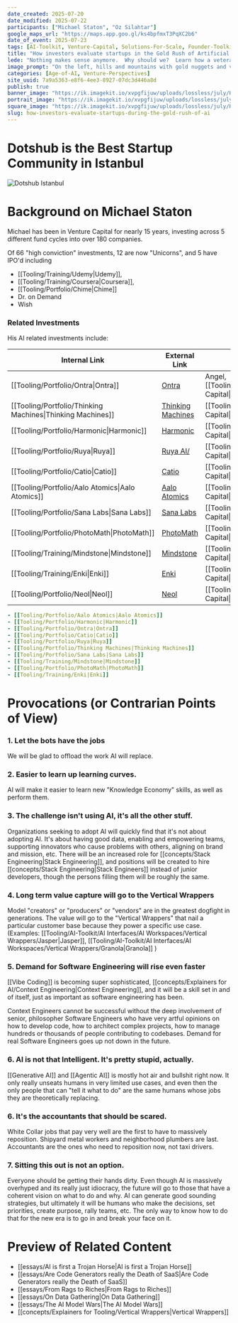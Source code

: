 ```yaml
---
date_created: 2025-07-20
date_modified: 2025-07-22
participants: ["Michael Staton", "Oz Silahtar"]
google_maps_url: "https://maps.app.goo.gl/ks4bpfmxT3PqXC2b6"
date_of_event: 2025-07-23
tags: [AI-Toolkit, Venture-Capital, Solutions-For-Scale, Founder-Toolkit, Venture-Perspectives]
title: "How investors evaluate startups in the Gold Rush of Artificial Intelligence"
lede: "Nothing makes sense anymore.  Why should we?  Learn how a veteran Silicon Valley VC evaluates startups leveraging AI to build the next generation of companies."
image_prompt: "On the left, hills and mountains with gold nuggets and veins of gold.  In the middle, a kiosk with the banner `Get your Equipment!.` The things for sale are blue jeans, pick axes, and shovels.  On the right, startup founder nerds are lined up to get their equipment from the kiosk.  The hills and mountains on the left are speckled with nerds digging and chopping with pickaxes."
categories: [Age-of-AI, Venture-Perspectives]
site_uuid: 7a9a5363-e8f6-4ee3-8927-07dc3d446a8d
publish: true
banner_image: "https://ik.imagekit.io/xvpgfijuw/uploads/lossless/july/How_investors_evaluate_startups_during_the_Gold_Rush_of_AI_banner_image_1753199909818_LVkyyZ6hW.webp"
portrait_image: "https://ik.imagekit.io/xvpgfijuw/uploads/lossless/july/How_investors_evaluate_startups_during_the_Gold_Rush_of_AI_portrait_image_1753199912159_LOJyxWZ6W.webp"
square_image: "https://ik.imagekit.io/xvpgfijuw/uploads/lossless/july/How_investors_evaluate_startups_during_the_Gold_Rush_of_AI_square_image_1753199914284_EsxzOxFmd.webp"
slug: how-investors-evaluate-startups-during-the-gold-rush-of-ai
---
```

# Dotshub is the Best Startup Community in Istanbul

![Dotshub Istanbul](https://ik.imagekit.io/xvpgfijuw/lossless-content-embeds/photoOf__Dotshub.webp?updatedAt=1753120593072)

# Background on Michael Staton

Michael has been in Venture Capital for nearly 15 years, investing across 5 different fund cycles into over 180 companies. 

Of 66 "high conviction" investments, 12 are now "Unicorns", and 5 have IPO'd 
including 
- [[Tooling/Training/Udemy|Udemy]], 
- [[Tooling/Training/Coursera|Coursera]], 
- [[Tooling/Portfolio/Chime|Chime]]
- Dr. on Demand
- Wish

### Related Investments
His AI related investments include: 

| Internal Link                                              | External Link                                     | In Portfolio                                              |
| ---------------------------------------------------------- | ------------------------------------------------- | --------------------------------------------------------- |
| [[Tooling/Portfolio/Ontra\|Ontra]]                         | [Ontra](https://ontra.ai)                         | Angel, [[Tooling/Portfolio/Hypernova Capital\|Hypernova]] |
| [[Tooling/Portfolio/Thinking Machines\|Thinking Machines]] | [Thinking Machines](https://thinkingmachines.ai/) | [[Tooling/Portfolio/Hypernova Capital\|Hypernova]]        |
| [[Tooling/Portfolio/Harmonic\|Harmonic]]                   | [Harmonic](https://harmonic.fun/)                 | [[Tooling/Portfolio/Hypernova Capital\|Hypernova]]        |
| [[Tooling/Portfolio/Ruya\|Ruya]]                           | [Ruya AI/](https://www.ruya.ai/)                  | [[Tooling/Portfolio/Hypernova Capital\|Hypernova]]        |
| [[Tooling/Portfolio/Catio\|Catio]]                         | [Catio](https://www.catio.tech/)                  | [[Tooling/Portfolio/Hypernova Capital\|Hypernova]]        |
| [[Tooling/Portfolio/Aalo Atomics\|Aalo Atomics]]           | [Aalo Atomics](https://www.aalo.com/)             | [[Tooling/Portfolio/Hypernova Capital\|Hypernova]]        |
| [[Tooling/Portfolio/Sana Labs\|Sana Labs]]                 | [Sana Labs](https://sanalabs.com/)                | [[Tooling/Portfolio/Learn Capital\|Learn Capital]]        |
| [[Tooling/Portfolio/PhotoMath\|PhotoMath]]                 | [PhotoMath](https://photomath.com/)               | [[Tooling/Portfolio/Learn Capital\|Learn Capital]]        |
| [[Tooling/Training/Mindstone\|Mindstone]]                  | [Mindstone](https://www.mindstone.com)            | [[Tooling/Portfolio/Learn Capital\|Learn Capital]]        |
| [[Tooling/Training/Enki\|Enki]]                            | [Enki](https://enki.com/)                         | [[Tooling/Portfolio/Learn Capital\|Learn Capital]]        |
| [[Tooling/Portfolio/Neol\|Neol]]                           | [Neol](https://www.neol.co/)                      | [[Tooling/Portfolio/Learn Capital\|Learn Capital]]        |

```yaml toolingGallery small
- [[Tooling/Portfolio/Aalo Atomics|Aalo Atomics]]
- [[Tooling/Portfolio/Harmonic|Harmonic]]
- [[Tooling/Portfolio/Ontra|Ontra]]
- [[Tooling/Portfolio/Catio|Catio]]
- [[Tooling/Portfolio/Ruya|Ruya]]
- [[Tooling/Portfolio/Thinking Machines|Thinking Machines]]
- [[Tooling/Portfolio/Sana Labs|Sana Labs]]
- [[Tooling/Training/Mindstone|Mindstone]]
- [[Tooling/Portfolio/PhotoMath|PhotoMath]]
- [[Tooling/Training/Enki|Enki]]
```

# Provocations (or Contrarian Points of View)


### 1. Let the bots have the jobs

We will be glad to offload the work AI will replace. 


### 2. Easier to learn up learning curves.

AI will make it easier to learn new "Knowledge Economy" skills, as well as perform them. 


### 3. The challenge isn't using AI, it's all the other stuff.

Organizations seeking to adopt AI will quickly find that it's not about adopting AI.  It's about having good data, enabling and empowering teams, supporting innovators who cause problems with others, aligning on brand and mission, etc. There will be an increased role for [[concepts/Stack Engineering|Stack Engineering]], and positions will be created to hire [[concepts/Stack Engineering|Stack Engineers]] instead of junior developers, though the persons filling them will be roughly the same.

### 4. Long term value capture will go to the Vertical Wrappers

Model "creators" or "producers" or "vendors" are in the greatest dogfight in generations. The value will go to the "Vertical Wrappers" that nail a particular customer base because they power a specific use case. (Examples: [[Tooling/AI-Toolkit/AI Interfaces/AI Workspaces/Vertical Wrappers/Jasper|Jasper]], [[Tooling/AI-Toolkit/AI Interfaces/AI Workspaces/Vertical Wrappers/Granola|Granola]] )


### 5. Demand for Software Engineering will rise even faster

[[Vibe Coding]] is becoming super sophisticated, [[concepts/Explainers for AI/Context Engineering|Context Engineering]], and it will be a skill set in and of itself, just as important as software engineering has been.  

Context Engineers cannot be successful without the deep involvement of senior, philosopher Software Engineers who have very artful opinions on how to develop code, how to architect complex projects, how to manage hundreds or thousands of people contributing to codebases. Demand for real Software Engineers goes up not down in the future. 


### 6. AI is not that Intelligent.  It's pretty stupid, actually. 

[[Generative AI]] and [[Agentic AI]] is mostly hot air and bullshit right now.  It only really unseats humans in very limited use cases, and even then the only people that can "tell it what to do" are the same humans whose jobs they are theoretically replacing. 


### 6. It's the accountants that should be scared. 

White Collar jobs that pay very well are the first to have to massively reposition.  Shipyard metal workers and neighborhood plumbers are last.  Accountants are the ones who need to reposition now, not taxi drivers. 


### 7. Sitting this out is not an option. 
Everyone should be getting their hands dirty.  Even though AI is massively overhyped and its really just idiocracy, the future will go to those that have a coherent vision on what to do and why.  AI can generate good sounding strategies, but ultimately it will be humans who make the decisions, set priorities, create purpose, rally teams, etc. The only way to know how to do that for the new era is to go in and break your face on it.  

# Preview of Related Content
- [[essays/AI is first a Trojan Horse|AI is first a Trojan Horse]]
- [[essays/Are Code Generators really the Death of SaaS|Are Code Generators really the Death of SaaS]]
- [[essays/From Rags to Riches|From Rags to Riches]]
- [[essays/On Data Gathering|On Data Gathering]]
- [[essays/The AI Model Wars|The AI Model Wars]]
- [[concepts/Explainers for Tooling/Vertical Wrappers|Vertical Wrappers]]


